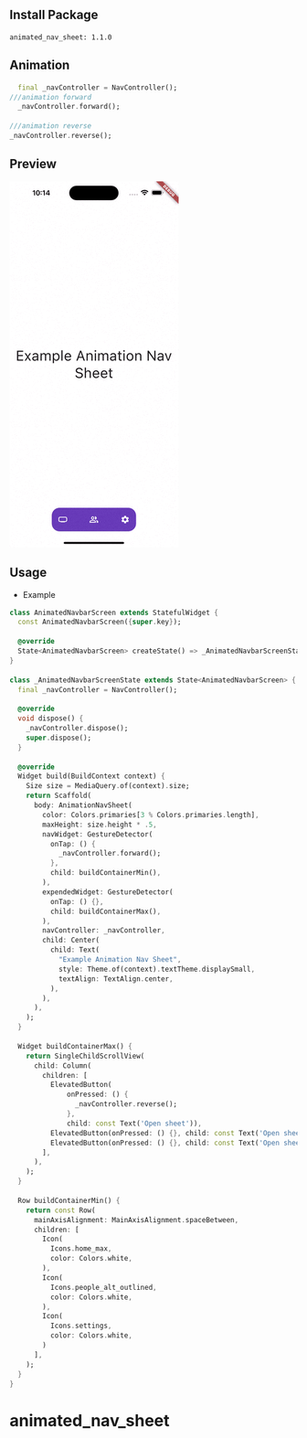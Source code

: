 <!--
This README describes the package. If you publish this package to pub.dev,
this README's contents appear on the landing page for your package.

For information about how to write a good package README, see the guide for
[writing package pages](https://dart.dev/guides/libraries/writing-package-pages).

For general information about developing packages, see the Dart guide for
[creating packages](https://dart.dev/guides/libraries/create-library-packages)
and the Flutter guide for
[developing packages and plugins](https://flutter.dev/developing-packages).
-->

## Install Package
```
animated_nav_sheet: 1.1.0
```

## Animation
```dart
  final _navController = NavController();
///animation forward
  _navController.forward();
  
///animation reverse
_navController.reverse();
```

## Preview
![](https://github.com/redevrx/animated_nav_sheet/blob/main/assets/example_preview.gif?raw=true)


## Usage
 * Example
```dart
class AnimatedNavbarScreen extends StatefulWidget {
  const AnimatedNavbarScreen({super.key});

  @override
  State<AnimatedNavbarScreen> createState() => _AnimatedNavbarScreenState();
}

class _AnimatedNavbarScreenState extends State<AnimatedNavbarScreen> {
  final _navController = NavController();

  @override
  void dispose() {
    _navController.dispose();
    super.dispose();
  }

  @override
  Widget build(BuildContext context) {
    Size size = MediaQuery.of(context).size;
    return Scaffold(
      body: AnimationNavSheet(
        color: Colors.primaries[3 % Colors.primaries.length],
        maxHeight: size.height * .5,
        navWidget: GestureDetector(
          onTap: () {
            _navController.forward();
          },
          child: buildContainerMin(),
        ),
        expendedWidget: GestureDetector(
          onTap: () {},
          child: buildContainerMax(),
        ),
        navController: _navController,
        child: Center(
          child: Text(
            "Example Animation Nav Sheet",
            style: Theme.of(context).textTheme.displaySmall,
            textAlign: TextAlign.center,
          ),
        ),
      ),
    );
  }

  Widget buildContainerMax() {
    return SingleChildScrollView(
      child: Column(
        children: [
          ElevatedButton(
              onPressed: () {
                _navController.reverse();
              },
              child: const Text('Open sheet')),
          ElevatedButton(onPressed: () {}, child: const Text('Open sheet')),
          ElevatedButton(onPressed: () {}, child: const Text('Open sheet')),
        ],
      ),
    );
  }

  Row buildContainerMin() {
    return const Row(
      mainAxisAlignment: MainAxisAlignment.spaceBetween,
      children: [
        Icon(
          Icons.home_max,
          color: Colors.white,
        ),
        Icon(
          Icons.people_alt_outlined,
          color: Colors.white,
        ),
        Icon(
          Icons.settings,
          color: Colors.white,
        )
      ],
    );
  }
}
```

# animated_nav_sheet
